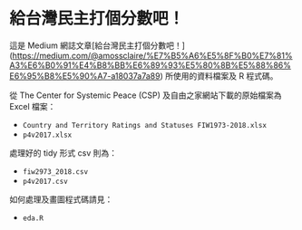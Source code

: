 # 給台灣民主打個分數吧！

這是 Medium 網誌文章[給台灣民主打個分數吧！] (https://medium.com/@amossclaire/%E7%B5%A6%E5%8F%B0%E7%81%A3%E6%B0%91%E4%B8%BB%E6%89%93%E5%80%8B%E5%88%86%E6%95%B8%E5%90%A7-a18037a7a89) 所使用的資料檔案及 R 程式碼。

從 The Center for Systemic Peace (CSP) 及自由之家網站下載的原始檔案為 Excel 檔案：

- `Country and Territory Ratings and Statuses FIW1973-2018.xlsx`
- `p4v2017.xlsx`

處理好的 tidy 形式 csv 則為：

- `fiw2973_2018.csv`
- `p4v2017.csv`

如何處理及畫圖程式碼請見：

- `eda.R`
